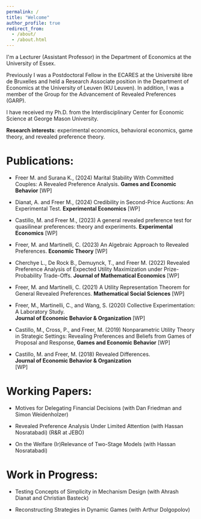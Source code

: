 ```yaml
---
permalink: /
title: "Welcome"
author_profile: true
redirect_from: 
  - /about/
  - /about.html
---
```


I'm a Lecturer (Assistant Professor) in the Department of Economics at the University of Essex.

Previously I was a Postdoctoral Fellow in the ECARES at the Université libre de Bruxelles and held a Research Associate position in the Department of Economics at the University of Leuven (KU Leuven). In addition, I was a member of the Group for the Advancement of Revealed Preferences (GARP). 

I have received my Ph.D. from the Interdisciplinary Center for Economic Science at George Mason University.

**Research interests**: experimental economics, behavioral economics, game theory, and revealed preference theory.



# Publications:

+ Freer M. and Surana K., (2024) Marital Stability With Committed Couples: A Revealed Preference Analysis. **Games and Economic Behavior** [WP]

+ Dianat, A. and Freer M., (2024) Credibility in Second-Price Auctions: An Experimental Test. **Experimental Economics** [WP]

+ Castillo, M. and Freer M., (2023) A general revealed preference test for quasilinear preferences: theory and experiments.
**Experimental Economics** [WP]

+ Freer, M. and Martinelli, C. (2023) An Algebraic Approach to Revealed Preferences. **Economic Theory** [WP]

+ Cherchye L., De Rock B., Demuynck, T., and Freer M. (2022) Revealed Preference Analysis of Expected Utility Maximization under Prize-Probability Trade-Offs. **Journal of Mathematical Economics** [WP]

+ Freer, M. and Martinelli, C. (2021) A Utility Representation Theorem for General Revealed Preferences. **Mathematical Social Sciences** [WP]

+ Freer, M., Martinelli, C., and Wang, S. (2020) Collective Experimentation: A Laboratory Study.  
**Journal of Economic Behavior & Organization**  [WP]

+ Castillo, M., Cross, P., and Freer, M. (2019) Nonparametric Utility Theory in Strategic Settings: Revealing Preferences and Beliefs from Games of Proposal and Response, 
**Games and Economic Behavior** 
[WP]

+ Castillo, M. and Freer, M. (2018) Revealed Differences.  
**Journal of Economic Behavior &  Organization**  
[WP]

# Working Papers:

+ Motives for Delegating Financial Decisions (with Dan Friedman and Simon Weidenholzer)

+ Revealed Preference Analysis Under Limited Attention (with Hassan Nosratabadi)
(R&R at JEBO)

+ On the Welfare (Ir)Relevance of Two-Stage Models (with Hassan Nosratabadi)

# Work in Progress: 

+ Testing Concepts of Simplicity in Mechanism Design (with Ahrash Dianat and Christian Basteck)

+ Reconstructing Strategies in Dynamic Games (with Arthur Dolgopolov)